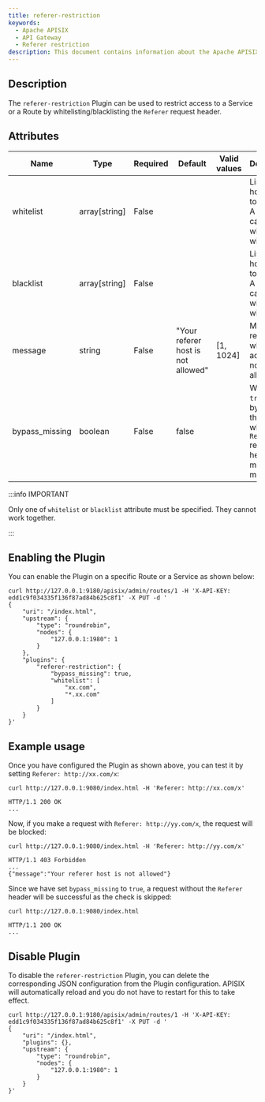 ```yaml
---
title: referer-restriction
keywords:
  - Apache APISIX
  - API Gateway
  - Referer restriction
description: This document contains information about the Apache APISIX referer-restriction Plugin, which can be used to restrict access to a Service or a Route by whitelisting/blacklisting the Referer request header.
---
```


<!--
#
# Licensed to the Apache Software Foundation (ASF) under one or more
# contributor license agreements.  See the NOTICE file distributed with
# this work for additional information regarding copyright ownership.
# The ASF licenses this file to You under the Apache License, Version 2.0
# (the "License"); you may not use this file except in compliance with
# the License.  You may obtain a copy of the License at
#
#     http://www.apache.org/licenses/LICENSE-2.0
#
# Unless required by applicable law or agreed to in writing, software
# distributed under the License is distributed on an "AS IS" BASIS,
# WITHOUT WARRANTIES OR CONDITIONS OF ANY KIND, either express or implied.
# See the License for the specific language governing permissions and
# limitations under the License.
#
-->

## Description

The `referer-restriction` Plugin can be used to restrict access to a Service or a Route by whitelisting/blacklisting the `Referer` request header.

## Attributes

| Name           | Type          | Required | Default                          | Valid values | Description                                                                                       |
|----------------|---------------|----------|----------------------------------|--------------|---------------------------------------------------------------------------------------------------|
| whitelist      | array[string] | False    |                                  |              | List of hostnames to whitelist. A hostname can start with `*` for wildcard.                       |
| blacklist      | array[string] | False    |                                  |              | List of hostnames to blacklist. A hostname can start with `*` for wildcard.                       |
| message        | string        | False    | "Your referer host is not allowed" | [1, 1024]    | Message returned when access is not allowed.                                                      |
| bypass_missing | boolean       | False    | false                            |              | When set to `true`, bypasses the check when the `Referer` request header is missing or malformed. |

:::info IMPORTANT

Only one of `whitelist` or `blacklist` attribute must be specified. They cannot work together.

:::

## Enabling the Plugin

You can enable the Plugin on a specific Route or a Service as shown below:

```shell
curl http://127.0.0.1:9180/apisix/admin/routes/1 -H 'X-API-KEY: edd1c9f034335f136f87ad84b625c8f1' -X PUT -d '
{
    "uri": "/index.html",
    "upstream": {
        "type": "roundrobin",
        "nodes": {
            "127.0.0.1:1980": 1
        }
    },
    "plugins": {
        "referer-restriction": {
            "bypass_missing": true,
            "whitelist": [
                "xx.com",
                "*.xx.com"
            ]
        }
    }
}'
```

## Example usage

Once you have configured the Plugin as shown above, you can test it by setting `Referer: http://xx.com/x`:

```shell
curl http://127.0.0.1:9080/index.html -H 'Referer: http://xx.com/x'
```

```shell
HTTP/1.1 200 OK
...
```

Now, if you make a request with `Referer: http://yy.com/x`, the request will be blocked:

```shell
curl http://127.0.0.1:9080/index.html -H 'Referer: http://yy.com/x'
```

```shell
HTTP/1.1 403 Forbidden
...
{"message":"Your referer host is not allowed"}
```

Since we have set `bypass_missing` to `true`, a request without the `Referer` header will be successful as the check is skipped:

```shell
curl http://127.0.0.1:9080/index.html
```

```shell
HTTP/1.1 200 OK
...
```

## Disable Plugin

To disable the `referer-restriction` Plugin, you can delete the corresponding JSON configuration from the Plugin configuration. APISIX will automatically reload and you do not have to restart for this to take effect.

```shell
curl http://127.0.0.1:9180/apisix/admin/routes/1 -H 'X-API-KEY: edd1c9f034335f136f87ad84b625c8f1' -X PUT -d '
{
    "uri": "/index.html",
    "plugins": {},
    "upstream": {
        "type": "roundrobin",
        "nodes": {
            "127.0.0.1:1980": 1
        }
    }
}'
```
